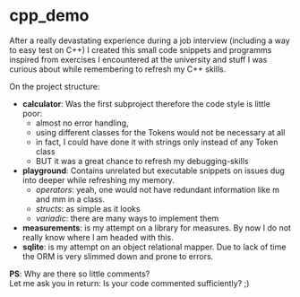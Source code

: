 # cpp_demo

After a really devastating experience during a job interview (including a way to easy test on C++)
I created this small code snippets and programms inspired from exercises I encountered at the university 
and stuff I was curious about while remembering to refresh my C++ skills.

On the project structure:
- **calculator**: Was the first subproject therefore the code style is little poor:
  - almost no error handling, 
  - using different classes for the Tokens would not be necessary at all 
  - in fact, I could have done it with strings only instead of any Token class
  - BUT it was a great chance to refresh my debugging-skills
- **playground**: Contains unrelated but executable snippets on issues dug into deeper while
refreshing my memory.
  - _operators_: yeah, one would not have redundant information like m and mm in a class.
  - _structs_: as simple as it looks
  - _variadic_: there are many ways to implement them
- **measurements**: is my attempt on a library for measures.
  By now I do not really know where I am headed with this.
- **sqlite**: is my attempt on an object relational mapper. Due to lack of time the ORM is very slimmed down and prone to errors.



**PS**: Why are there so little comments?  
Let me ask you in return: Is your code commented sufficiently? ;)
